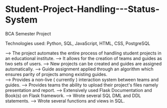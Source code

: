 # Student-Project-Handling---Status-System
BCA Semester Project 

Technologies used: Python, SQL, JavaScript, HTML, CSS, PostgreSQL 

--> The project automates the entire process of handling student projects in an educational institute. 
--> It allows for the creation of teams and guides as two sets of users. 
--> New projects can be created and guides are assigned automatically. 
--> Guide assignment applied through an algorithm which ensures parity of projects among existing guides.  
--> Provides a non-live ( currently ) interaction system between teams and guides. 
--> Provides teams the ability to upload their project's files namely presentation and report. 
--> Extensively used Flask Documentation and Book(s) on Flask framework. 
--> Wrote several SQL DML and DDL statements.
--> Wrote several functions and views in SQL. 
